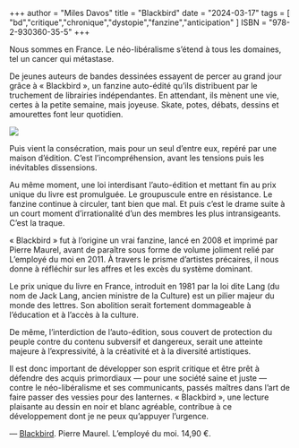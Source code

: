+++
author = "Miles Davos"
title = "Blackbird"
date = "2024-03-17"
tags = [
    "bd","critique","chronique","dystopie","fanzine","anticipation"
]
ISBN = "978-2-930360-35-5"
+++

Nous sommes en France. Le néo-libéralisme s’étend à tous les domaines, tel un cancer qui métastase.

De jeunes auteurs de bandes dessinées essayent de percer au grand jour grâce à « Blackbird », un fanzine auto-édité qu’ils distribuent par le truchement de librairies indépendantes. En attendant, ils mènent une vie, certes à la petite semaine, mais joyeuse. Skate, potes, débats, dessins et amourettes font leur quotidien.

![](/images/blackbird.jpeg)

Puis vient la consécration, mais pour un seul d’entre eux, repéré par une maison d’édition. C’est l’incompréhension, avant les tensions puis les inévitables dissensions.

Au même moment, une loi interdisant l’auto-édition et mettant fin au prix unique du livre est promulguée. Le groupuscule entre en résistance. Le fanzine continue à circuler, tant bien que mal. Et puis c’est le drame suite à un court moment d’irrationalité d’un des membres les plus intransigeants. C’est la traque.

« Blackbird » fut à l’origine un vrai fanzine, lancé en 2008 et imprimé par Pierre Maurel, avant de paraître sous forme de volume joliment relié par L’employé du moi en 2011. À travers le prisme d’artistes précaires, il nous donne à réfléchir sur les affres et les excès du système dominant.

Le prix unique du livre en France, introduit en 1981 par la loi dite Lang (du nom de Jack Lang, ancien ministre de la Culture) est un pilier majeur du monde des lettres. Son abolition serait fortement dommageable à l’éducation et à l’accès à la culture.

De même, l’interdiction de l’auto-édition, sous couvert de protection du peuple contre du contenu subversif et dangereux, serait une atteinte majeure à l’expressivité, à la créativité et à la diversité artistiques.

Il est donc important de développer son esprit critique et être prêt à défendre des acquis primordiaux — pour une société saine et juste — contre le néo-libéralisme et ses communicants, passés maîtres dans l’art de faire passer des vessies pour des lanternes. « Blackbird », une lecture plaisante au dessin en noir et blanc agréable, contribue à ce développement dont je ne peux qu’appuyer l’urgence.

—
[Blackbird](https://employe-du-moi.org/Blackbird). Pierre Maurel. L’employé du moi. 14,90 €.
